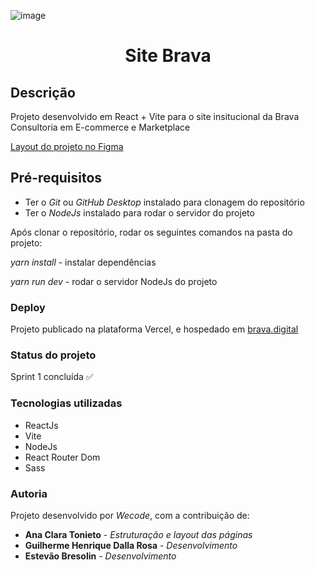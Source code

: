 ![image](https://github.com/ArtthurMagnabosco/siteBrava/assets/149530007/f42eba5b-8165-4fc0-b8a3-c44341cfb6a2)

<h1 align="center">Site Brava</h1>

## Descrição
<p>Projeto desenvolvido em React + Vite para o site insitucional da Brava Consultoria em E-commerce e Marketplace</p>
<a href="https://www.figma.com/file/Tl7J2CC58hk0ZQ7zUl5Ec7/Site-Brava?type=design&t=05KR4RfJoFLCAUzZ-6">Layout do projeto no Figma</a>


## Pré-requisitos
- Ter o *Git* ou *GitHub Desktop* instalado para clonagem do repositório
- Ter o *NodeJs* instalado para rodar o servidor do projeto
<p>Após clonar o repositório, rodar os seguintes comandos na pasta do projeto:</p>
<p><i>yarn install</i> - instalar dependências</p>
<p><i>yarn run dev</i> - rodar o servidor NodeJs do projeto</p>


### Deploy
<p>Projeto publicado na plataforma Vercel, e hospedado em <a href="https://www.brava.digital">brava.digital</a></p>


### Status do projeto
<p>Sprint 1 concluída ✅</p>


### Tecnologias utilizadas

- ReactJs
- Vite
- NodeJs
- React Router Dom
- Sass


### Autoria
Projeto desenvolvido por <i>Wecode</i>, com a contribuição de:
- **Ana Clara Tonieto** - *Estruturação e layout das páginas*
- **Guilherme Henrique Dalla Rosa** - *Desenvolvimento*
- **Estevão Bresolin** - *Desenvolvimento*
